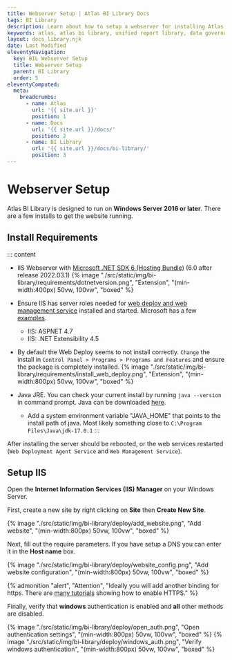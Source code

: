 ```yaml
---
title: Webserver Setup | Atlas BI Library Docs
tags: BI Library
description: Learn about how to setup a webserver for installing Atlas BI Library. Setup is quick and requirements minimal.
keywords: atlas, atlas bi library, unified report library, data governance, database, webserver, setup, iss, iis setup
layout: docs_library.njk
date: Last Modified
eleventyNavigation:
  key: BIL Webserver Setup
  title: Webserver Setup
  parent: BI Library
  order: 5
eleventyComputed:
  meta:
    breadcrumbs:
      - name: Atlas
        url: '{{ site.url }}'
        position: 1
      - name: Docs
        url: '{{ site.url }}/docs/'
        position: 2
      - name: BI Library
        url: '{{ site.url }}/docs/bi-library/'
        position: 3
---
```


# Webserver Setup

Atlas BI Library is designed to run on **Windows Server 2016 or later**. There are a few installs to get the website running.

## Install Requirements

::: content

- IIS Webserver with [Microsoft .NET SDK 6 (Hosting Bundle)](https://dotnet.microsoft.com/download/dotnet/6.0) (6.0 after release 2022.03.1)
  {% image "./src/static/img/bi-library/requirements/dotnetversion.png", "Extension", "(min-width:400px) 50vw, 100vw", "boxed" %}
- Ensure IIS has server roles needed for [web deploy and web management service](https://docs.microsoft.com/en-us/aspnet/web-forms/overview/deployment/visual-studio-web-deployment/deploying-to-iis) installed and started. Microsoft has a few [examples](https://docs.microsoft.com/en-us/aspnet/web-forms/overview/deployment/visual-studio-web-deployment/deploying-to-iis).

  - IIS: ASPNET 4.7
  - IIS: .NET Extensibility 4.5

- By default the Web Deploy seems to not install correctly. `Change` the install in `Control Panel > Programs > Programs and Features` and ensure the package is completely installed.
  {% image "./src/static/img/bi-library/requirements/install_web_deploy.png", "Extension", "(min-width:800px) 50vw, 100vw", "boxed" %}
- Java JRE. You can check your current install by running `java --version` in command prompt. Java can be downloaded [here](https://www.oracle.com/java/technologies/downloads/#jdk17-windows).
  - Add a system environment variable "JAVA_HOME" that points to the install path of java. Most likely something close to `C:\Program Files\Java\jdk-17.0.1`
    :::

After installing the server should be rebooted, or the web services restarted (`Web Deployment Agent Service` and `Web Management Service`).

## Setup IIS

Open the **Internet Information Services (IIS) Manager** on your Windows Server.

First, create a new site by right clicking on **Site** then **Create New Site**.

{% image "./src/static/img/bi-library/deploy/add_website.png", "Add website", "(min-width:800px) 50vw, 100vw", "boxed" %}

Next, fill out the require parameters. If you have setup a DNS you can enter it in the **Host name** box.

{% image "./src/static/img/bi-library/deploy/website_config.png", "Add website configuration", "(min-width:800px) 50vw, 100vw", "boxed" %}

{% admonition
   "alert",
   "Attention",
   "Ideally you will add another binding for https. There are [many tutorials](https://techexpert.tips/iis/enable-https-iis/) showing how to enable HTTPS."
%}

Finally, verify that **windows** authentication is enabled and **all** other methods are disabled.

{% image "./src/static/img/bi-library/deploy/open_auth.png", "Open authentication settings", "(min-width:800px) 50vw, 100vw", "boxed" %}
{% image "./src/static/img/bi-library/deploy/windows_auth.png", "Verify windows authentication", "(min-width:800px) 50vw, 100vw", "boxed" %}
